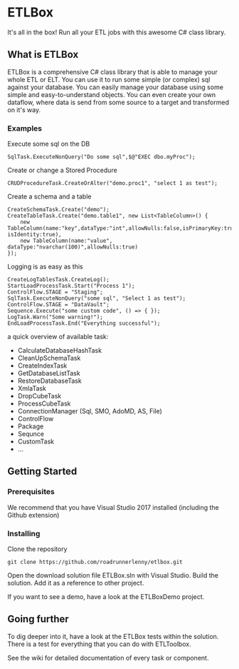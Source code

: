 # ETLBox

It's all in the box! Run all your ETL jobs with this awesome C# class library.

## What is ETLBox

ETLBox is a comprehensive C# class library that is able to manage your whole ETL or ELT. You can use it to run some simple (or complex) sql against your database. You can easily manage your database using some simple and easy-to-understand objects. You can even create your own dataflow, where data is send from some source to a target and transformed on it's way. 

### Examples
Execute some sql on the DB
```
SqlTask.ExecuteNonQuery("Do some sql",$@"EXEC dbo.myProc");
```

Create or change a Stored Procedure
```
CRUDProcedureTask.CreateOrAlter("demo.proc1", "select 1 as test");
```

Create a schema and a table
```
CreateSchemaTask.Create("demo");
CreateTableTask.Create("demo.table1", new List<TableColumn>() {
    new TableColumn(name:"key",dataType:"int",allowNulls:false,isPrimaryKey:true, isIdentity:true),
    new TableColumn(name:"value", dataType:"nvarchar(100)",allowNulls:true)
});
```

Logging is as easy as this
```
CreateLogTablesTask.CreateLog();
StartLoadProcessTask.Start("Process 1");
ControlFlow.STAGE = "Staging";
SqlTask.ExecuteNonQuery("some sql", "Select 1 as test");
ControlFlow.STAGE = "DataVault";
Sequence.Execute("some custom code", () => { });
LogTask.Warn("Some warning!");
EndLoadProcessTask.End("Everything successful");
```

a quick overview of available task:
 - CalculateDatabaseHashTask
 - CleanUpSchemaTask
 - CreateIndexTask
 - GetDatabaseListTask
 - RestoreDatabaseTask
 - XmlaTask
 - DropCubeTask
 - ProcessCubeTask
 - ConnectionManager (Sql, SMO, AdoMD, AS, File)
 - ControlFlow
 - Package
 - Sequnce
 - CustomTask
 - ...  

## Getting Started

### Prerequisites

We recommend that you have Visual Studio 2017 installed (including the Github extension)

### Installing

Clone the repository
```
git clone https://github.com/roadrunnerlenny/etlbox.git
```

Open the download solution file ETLBox.sln with Visual Studio.
Build the solution. Add it as a reference to other project.

If you want to see a demo, have a look at the ETLBoxDemo project.

## Going further

To dig deeper into it, have a look at the ETLBox tests within the solution. There is a test for everything that you can do with ETLToolbox.

See the wiki for detailed documentation of every task or component.
